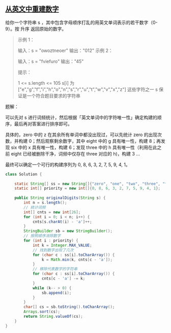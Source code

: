 ## [从英文中重建数字](https://leetcode-cn.com/problems/reconstruct-original-digits-from-english/)

给你一个字符串 s ，其中包含字母顺序打乱的用英文单词表示的若干数字（0-9）。按 升序 返回原始的数字。

> 示例 1：
>
> 输入：s = "owoztneoer"
> 输出："012"
> 示例 2：
>
> 输入：s = "fviefuro"
> 输出："45"
>
>
> 提示：
>
> 1 <= s.length <= 105
> s[i] 为 ["e","g","f","i","h","o","n","s","r","u","t","w","v","x","z"] 这些字符之一
> s 保证是一个符合题目要求的字符串

题解：

可以先对 s 进行词频统计，然后根据「英文单词中的字符唯一性」确定构建的顺序，最后再对答案进行排序即可。

具体的，zero 中的 z 在其余所有单词中都没出现过，可以先统计 zero 的出现次数，并构建 0；然后观察剩余数字，其中 eight 中的 g 具有唯一性，构建 8；再发现 six 中的 x 具有唯一性，构建 6；发现 three 中的 h 具有唯一性（利用在此之前 eight 已经被删除干净，词频中仅存在 three 对应的 h)，构建 3 ...

最终可以确定一个可行的构建序列为 0, 8, 6, 3, 2, 7, 5, 9, 4, 1。

```java
class Solution {
    
    static String[] ss = new String[]{"zero", "one", "two", "three", "four", "five", "six", "seven", "eight", "nine"};
    static int[] priority = new int[]{0, 8, 6, 3, 2, 7, 5, 9, 4, 1};
    
    public String originalDigits(String s) {
        int n = s.length();
        // 统计词频
        int[] cnts = new int[26];
        for (int i = 0; i < n; i++) {
            cnts[s.charAt(i) - 'a']++;
        }
        StringBuilder sb = new StringBuilder();
        // 按照顺序消除数字
        for (int i : priority) {
            int k = Integer.MAX_VALUE;
            // 找到数字出现了几次
            for (char c : ss[i].toCharArray()) {
                k = Math.min(k, cnts[c - 'a']);
            }
            // 移除代表数字的字符串
            for (char c : ss[i].toCharArray()) {
                cnts[c - 'a'] -= k;
            }
            while (k-- > 0) {
                sb.append(i);
            }
        }
        char[] cs = sb.toString().toCharArray();
        Arrays.sort(cs);
        return String.valueOf(cs);
    }
}
```


